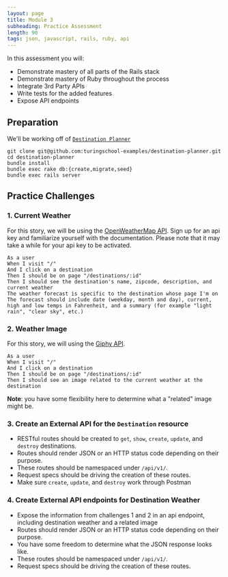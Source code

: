 ```yaml
---
layout: page
title: Module 3
subheading: Practice Assessment
length: 90
tags: json, javascript, rails, ruby, api
---
```


In this assessment you will:

*   Demonstrate mastery of all parts of the Rails stack
*   Demonstrate mastery of Ruby throughout the process
*   Integrate 3rd Party APIs
*   Write tests for the added features
*   Expose API endpoints

## Preparation

We'll be working off of [`Destination Planner`](https://github.com/turingschool-examples/destination-planner)

```
git clone git@github.com:turingschool-examples/destination-planner.git
cd destination-planner
bundle install
bundle exec rake db:{create,migrate,seed}
bundle exec rails server
```

## Practice Challenges

### 1. Current Weather

For this story, we will be using the [OpenWeatherMap API](https://openweathermap.org/api). Sign up for an api key and familiarize yourself with the documentation. Please note that it may take a while for your api key to be activated.

```
As a user
When I visit "/"
And I click on a destination
Then I should be on page "/destinations/:id"
Then I should see the destination's name, zipcode, description, and current weather
The weather forecast is specific to the destination whose page I'm on
The forecast should include date (weekday, month and day), current, high and low temps in Fahrenheit, and a summary (for example "light rain", "clear sky", etc.)
```

### 2. Weather Image

For this story, we will using the [Giphy API](https://developers.giphy.com/).

```
As a user
When I visit "/"
And I click on a destination
Then I should be on page "/destinations/:id"
Then I should see an image related to the current weather at the destination
```

**Note**: you have some flexibility here to determine what a "related" image might be.

### 3. Create an External API for the `Destination` resource

-   RESTful routes should be created to `get`, `show`, `create`, `update`, and `destroy` destinations.
-   Routes should render JSON or an HTTP status code depending on their purpose.
-   These routes should be namespaced under `/api/v1/`.
-   Request specs should be driving the creation of these routes.
-   Make sure `create`, `update`, and `destroy` work through Postman

### 4. Create External API endpoints for Destination Weather

-   Expose the information from challenges 1 and 2 in an api endpoint, including destination weather and a related image
-   Routes should render JSON or an HTTP status code depending on their purpose.
-   You have some freedom to determine what the JSON response looks like.
-   These routes should be namespaced under `/api/v1/`.
-   Request specs should be driving the creation of these routes.
